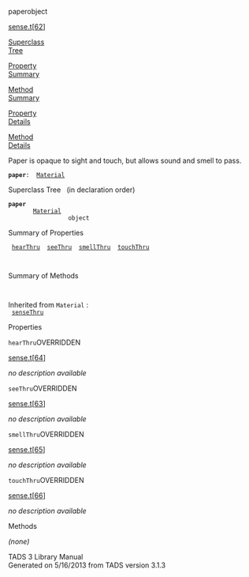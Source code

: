 ---
---
<span class="title">paper</span><span class="type">object</span>

[sense.t](../file/sense.t.html)\[[62](../source/sense.t.html#62)\]

[Superclass  
Tree](#_SuperClassTree_)

[Property  
Summary](#_PropSummary_)

[Method  
Summary](#_MethodSummary_)

[Property  
Details](#_Properties_)

[Method  
Details](#_Methods_)

<div class="fdesc">

Paper is opaque to sight and touch, but allows sound and smell to pass.

**`paper`**` :   `[`Material`](../object/Material.html)

</div>

<span id="_SuperClassTree_"></span>

<div class="mjhd">

<span class="hdln">Superclass Tree</span>   (in declaration order)

</div>

**`paper`**  
`         `[`Material`](../object/Material.html)  
`                 object`  
<span id="_PropSummary_"></span>

<div class="mjhd">

<span class="hdln">Summary of Properties</span>  

</div>

` `[`hearThru`](#hearThru)`  `[`seeThru`](#seeThru)`  `[`smellThru`](#smellThru)`  `[`touchThru`](#touchThru)`  `

` `

<span id="_MethodSummary_"></span>

<div class="mjhd">

<span class="hdln">Summary of Methods</span>  

</div>

` `

Inherited from `Material` :  
` `[`senseThru`](../object/Material.html#senseThru)`  `

<span id="_Properties_"></span>

<div class="mjhd">

<span class="hdln">Properties</span>  

</div>

<span id="hearThru"></span>

`hearThru`<span class="rem">OVERRIDDEN</span>

[sense.t](../file/sense.t.html)\[[64](../source/sense.t.html#64)\]

<div class="desc">

*no description available*

</div>

<span id="seeThru"></span>

`seeThru`<span class="rem">OVERRIDDEN</span>

[sense.t](../file/sense.t.html)\[[63](../source/sense.t.html#63)\]

<div class="desc">

*no description available*

</div>

<span id="smellThru"></span>

`smellThru`<span class="rem">OVERRIDDEN</span>

[sense.t](../file/sense.t.html)\[[65](../source/sense.t.html#65)\]

<div class="desc">

*no description available*

</div>

<span id="touchThru"></span>

`touchThru`<span class="rem">OVERRIDDEN</span>

[sense.t](../file/sense.t.html)\[[66](../source/sense.t.html#66)\]

<div class="desc">

*no description available*

</div>

<span id="_Methods_"></span>

<div class="mjhd">

<span class="hdln">Methods</span>  

</div>

*(none)*

<div class="ftr">

TADS 3 Library Manual  
Generated on 5/16/2013 from TADS version 3.1.3

</div>

